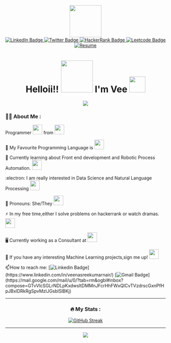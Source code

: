 <div id="header" align="center">
  <img src="https://media.giphy.com/media/YQBb4iTn2O4bzxeF6B/giphy.gif" width="100"/>
</div>
<div id="badges" align="center">
  <a href="https://www.linkedin.com/in/veenasreekumarnair/">
  <img src="https://img.shields.io/badge/LinkedIn-blue?style=for-the-badge&logo=linkedin&logoColor=white" alt="LinkedIn Badge"/>
  </a>
  <a href="https://twitter.com/sreekumar_veena">
  <img src="https://img.shields.io/badge/Twitter-blue?style=for-the-badge&logo=twitter&logoColor=white" alt="Twitter Badge"/>
  </a>
  <a href = "https://www.hackerrank.com/VeeNova">
  <img src="https://img.shields.io/badge/-Hackerrank-brightgreen?style=for-the-badge&logo=HackerRank&logoColor=white" alt="HackerRank Badge"/>
  </a>
  <a href="https://leetcode.com/VeeNova/">
  <img src="https://img.shields.io/badge/-Leetcode-yellow?style=for-the-badge&logo=LeetCode&logoColor=white" alt="Leetcode Badge"/>
  </a>
  <a href="https://www.notion.so/veenova/VEENA-S-KUMAR-56aa8c341ab0447f90e0ce7f14b0ab39">
  <img src="https://img.shields.io/badge/-Resume-lightgrey?style=for-the-badge&logo=Notion&logoColor=white" alt="Resume"/>
  </a>
</div>
<div align="center">
<h1>
  Helloii!!
  <img src="https://media.giphy.com/media/9JUldwxDTaFH9fbY6h/giphy.gif" width="100px"/>
  I'm Vee 
  <img src="https://media.giphy.com/media/chnc8Ta64a6EdaRUd1/giphy.gif" width="50px"/>
</div>
</h1>

<div align="center">
  <a href="https://www.youtube.com/watch?v=xo1VInw-SKc">
  <img src="https://user-images.githubusercontent.com/38048590/184331568-df89442b-8940-4a67-9605-3560d326cdee.gif" />
  </a>
</div>

### :woman_technologist: About Me :
Programmer
<img src="https://media.giphy.com/media/WUlplcMpOCEmTGBtBW/giphy.gif" width="30"> from 
<img src ="https://media.giphy.com/media/TjvFqcK5E6xZJOLEQC/giphy.gif" width="30">


 :telescope: My Favourite Programming Language is <img src="https://media.giphy.com/media/LMt9638dO8dftAjtco/giphy.gif" width="30"> 

 :seedling: Currently learning about Front end development and Robotic Process Automation. <img src="https://media.giphy.com/media/Q5j9uCrHpIV6bzdNFo/giphy.gif" width="30">

 :electron: I am really interested in Data Science and Natural Language Processing <img src="https://media.giphy.com/media/FQV0fCf1z4MWrnzDf6/giphy.gif" width="30">

 :name_badge: Pronouns: She/They <img src="https://media.giphy.com/media/xDuXxKcv611TpmuhR5/giphy.gif" width="30px">

 :zap: In my free time,either I solve problems on hackerrank or watch dramas. <img src="https://media.giphy.com/media/yC2bPPqRH9sPLNgsOH/giphy.gif" width="30">
 
 :desktop_computer: Currently working as a Consultant at <img src="https://media.giphy.com/media/eKleRTvdp0qXR8l3e7/giphy.gif" width="30">
 
 :mag_right: If you have any interesting Machine Learning projects,sign me up! <img src="https://media.giphy.com/media/Q2tN4Ewh5uUtlWDgoI/giphy.gif" width="30">

 :mailbox:How to reach me: [![Linkedin Badge](https://img.shields.io/badge/LinkedIn-blue?style=for-the-badge&logo=linkedin&logoColor=white")](https://www.linkedin.com/in/veenasreekumarnair/)
[![Gmail Badge](https://img.shields.io/badge/-Gmail-white?style=for-the-badge&logo=gmail&logoColor=red")](https://mail.google.com/mail/u/0/?tab=rm&ogbl#inbox?compose=GTvVlcSGLrNDLpKxdwsltDMMnJFcrHhFWxQlCvTVzdrscGxnPfHpJBxlDRkRgSpvMzlJGsblSlBKj)

---
<div align = "center">
  

### :fire: My Stats :
[![GitHub Streak](http://github-readme-streak-stats.herokuapp.com?user=veenasnair18&theme=dark&background=000000)](https://git.io/streak-stats)

<!--
![Veena's GitHub stats](https://github-readme-stats.vercel.app/api?username=veenasnair18&show_icons=true&theme=vision-friendly-dark&&card_width=445&&card_height=250)

![Top Langs](https://github-readme-stats.vercel.app/api/top-langs/?username=veenasnair18&theme=vision-friendly-dark&hide=jupyter%20notebook&&exclude_repo=2022_IBM_Code_Challenge_Falco&&card_width=445&&card_height=250)
//-->
</div>

---
<div align="center">
<a href="https://www.youtube.com/watch?v=zR043fcuV0Y">
<img src="https://user-images.githubusercontent.com/38048590/184340883-8a1c1e08-bb4f-4953-88ae-896c3dfd50be.gif" >
</a>
</div>



